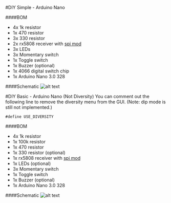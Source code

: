 #DIY Simple - Arduino Nano

####BOM
- 4x 1k resistor
- 1x 470 resistor
- 3x 330 resistor
- 2x rx5808 receiver with [spi mod](rx5808-spi-mod.md)
- 3x LEDs
- 3x Momentary switch
- 1x Toggle switch
- 1x Buzzer (optional)
- 1x 4066 digital switch chip
- 1x Arduino Nano 3.0 328

####Schematic
![alt text](img/rx5808-pro-diversity-schematic-simple.jpg)

#DIY Basic - Arduino Nano (Not Diversity)
You can comment out the following line to remove the diversity menu from the GUI. (Note: dip mode is still not implemented.)
```
#define USE_DIVERSITY
```

####BOM
- 4x 1k resistor
- 1x 100k resistor
- 1x 470 resistor
- 1x 330 resistor (optional)
- 1x rx5808 receiver with [spi mod](rx5808-spi-mod.md)
- 1x LEDs (optional)
- 3x Momentary switch
- 1x Toggle switch
- 1x Buzzer (optional)
- 1x Arduino Nano 3.0 328

####Schematic
![alt text](img/rx5808-pro-original-schematic.jpg)
